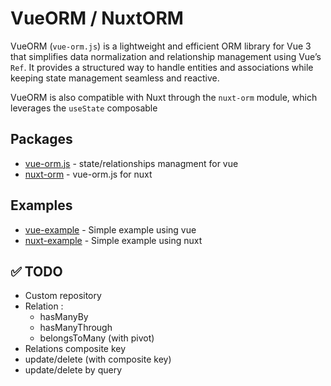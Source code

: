 # VueORM / NuxtORM

VueORM (`vue-orm.js`) is a lightweight and efficient ORM library for Vue 3 that simplifies data normalization and relationship management using Vue’s `Ref`. It provides a structured way to handle entities and associations while keeping state management seamless and reactive.

VueORM is also compatible with Nuxt through the `nuxt-orm` module, which leverages the `useState` composable 

## Packages

- [vue-orm.js](https://github.com/etienne1698/nuxt-orm/tree/main/packages/vue-orm) - state/relationships managment for vue
- [nuxt-orm](https://github.com/etienne1698/nuxt-orm/tree/main/packages/nuxt-orm) - vue-orm.js for nuxt

## Examples

- [vue-example](https://github.com/etienne1698/nuxt-orm/tree/main/examples/vue-example) - Simple example using vue
- [nuxt-example](https://github.com/etienne1698/nuxt-orm/tree/main/examples/nuxt-example) - Simple example using nuxt

## ✅ TODO

- Custom repository
- Relation :
  - hasManyBy
  - hasManyThrough
  - belongsToMany (with pivot)
- Relations composite key
- update/delete (with composite key)
- update/delete by query
